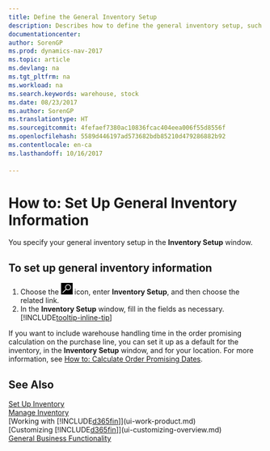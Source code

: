 ```yaml
---
title: Define the General Inventory Setup
description: Describes how to define the general inventory setup, such as number series and locations, so that you can, for example, manage your warehouse and stock.
documentationcenter: 
author: SorenGP
ms.prod: dynamics-nav-2017
ms.topic: article
ms.devlang: na
ms.tgt_pltfrm: na
ms.workload: na
ms.search.keywords: warehouse, stock
ms.date: 08/23/2017
ms.author: SorenGP
ms.translationtype: HT
ms.sourcegitcommit: 4fefaef7380ac10836fcac404eea006f55d8556f
ms.openlocfilehash: 5589d446197ad573682bdb85210d479286882b92
ms.contentlocale: en-ca
ms.lasthandoff: 10/16/2017

---
```

# <a name="how-to-set-up-general-inventory-information"></a>How to: Set Up General Inventory Information
You specify your general inventory setup in the **Inventory Setup** window.

## <a name="to-set-up-general-inventory-information"></a>To set up general inventory information
1. Choose the ![Search for Page or Report](media/ui-search/search_small.png "Search for Page or Report icon") icon, enter **Inventory Setup**, and then choose the related link.
2. In the **Inventory Setup** window, fill in the fields as necessary. [!INCLUDE[tooltip-inline-tip](includes/tooltip-inline-tip_md.md)]

If you want to include warehouse handling time in the order promising calculation on the purchase line, you can set it up as a default for the inventory, in the **Inventory Setup** window, and for your location. For more information, see [How to: Calculate Order Promising Dates](sales-how-to-calculate-order-promising-dates.md).  

## <a name="see-also"></a>See Also
[Set Up Inventory](inventory-setup-inventory.md)  
[Manage Inventory](inventory-manage-inventory.md)  
[Working with [!INCLUDE[d365fin](includes/d365fin_md.md)]](ui-work-product.md)  
[Customizing [!INCLUDE[d365fin](includes/d365fin_md.md)]](ui-customizing-overview.md)  
[General Business Functionality](ui-across-business-areas.md)

